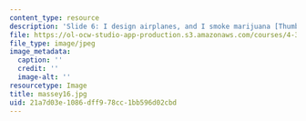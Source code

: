 ```yaml
---
content_type: resource
description: 'Slide 6: I design airplanes, and I smoke marijuana [Thumbnail]'
file: https://ol-ocw-studio-app-production.s3.amazonaws.com/courses/4-341-introduction-to-photography-fall-2002/21a7d03e1086dff978cc1bb596d02cbd_massey16.jpg
file_type: image/jpeg
image_metadata:
  caption: ''
  credit: ''
  image-alt: ''
resourcetype: Image
title: massey16.jpg
uid: 21a7d03e-1086-dff9-78cc-1bb596d02cbd
---
```

